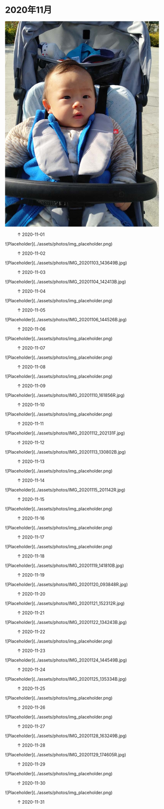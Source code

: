 
# 2020年11月


![Placeholder](../assets/photos/IMG_20201101_135656R.jpg)
<figure>
  <figcaption>&#x2191; 2020-11-01 </figcaption>
</figure>
![Placeholder](../assets/photos/img_placeholder.png)
<figure>
  <figcaption>&#x2191; 2020-11-02 </figcaption>
</figure>
![Placeholder](../assets/photos/IMG_20201103_143649B.jpg)
<figure>
  <figcaption>&#x2191; 2020-11-03 </figcaption>
</figure>
![Placeholder](../assets/photos/IMG_20201104_142413B.jpg)
<figure>
  <figcaption>&#x2191; 2020-11-04 </figcaption>
</figure>
![Placeholder](../assets/photos/img_placeholder.png)
<figure>
  <figcaption>&#x2191; 2020-11-05 </figcaption>
</figure>
![Placeholder](../assets/photos/IMG_20201106_144526B.jpg)
<figure>
  <figcaption>&#x2191; 2020-11-06 </figcaption>
</figure>
![Placeholder](../assets/photos/img_placeholder.png)
<figure>
  <figcaption>&#x2191; 2020-11-07 </figcaption>
</figure>
![Placeholder](../assets/photos/img_placeholder.png)
<figure>
  <figcaption>&#x2191; 2020-11-08</figcaption>
</figure>
![Placeholder](../assets/photos/img_placeholder.png)
<figure>
  <figcaption>&#x2191; 2020-11-09 </figcaption>
</figure>
![Placeholder](../assets/photos/IMG_20201110_161856R.jpg)
<figure>
  <figcaption>&#x2191; 2020-11-10 </figcaption>
</figure>
![Placeholder](../assets/photos/img_placeholder.png)
<figure>
  <figcaption>&#x2191; 2020-11-11 </figcaption>
</figure>
![Placeholder](../assets/photos/IMG_20201112_202131F.jpg)
<figure>
  <figcaption>&#x2191; 2020-11-12 </figcaption>
</figure>
![Placeholder](../assets/photos/IMG_20201113_130802B.jpg)
<figure>
  <figcaption>&#x2191; 2020-11-13 </figcaption>
</figure>
![Placeholder](../assets/photos/img_placeholder.png)
<figure>
  <figcaption>&#x2191; 2020-11-14 </figcaption>
</figure>
![Placeholder](../assets/photos/IMG_20201115_201142R.jpg)
<figure>
  <figcaption>&#x2191; 2020-11-15 </figcaption>
</figure>
![Placeholder](../assets/photos/img_placeholder.png)
<figure>
  <figcaption>&#x2191; 2020-11-16 </figcaption>
</figure>
![Placeholder](../assets/photos/img_placeholder.png)
<figure>
  <figcaption>&#x2191; 2020-11-17 </figcaption>
</figure>
![Placeholder](../assets/photos/img_placeholder.png)
<figure>
  <figcaption>&#x2191; 2020-11-18 </figcaption>
</figure>
![Placeholder](../assets/photos/IMG_20201119_141810B.jpg)
<figure>
  <figcaption>&#x2191; 2020-11-19 </figcaption>
</figure>
![Placeholder](../assets/photos/IMG_20201120_093848R.jpg)
<figure>
  <figcaption>&#x2191; 2020-11-20 </figcaption>
</figure>
![Placeholder](../assets/photos/IMG_20201121_152312R.jpg)
<figure>
  <figcaption>&#x2191; 2020-11-21 </figcaption>
</figure>
![Placeholder](../assets/photos/IMG_20201122_134243B.jpg)
<figure>
  <figcaption>&#x2191; 2020-11-22 </figcaption>
</figure>
![Placeholder](../assets/photos/img_placeholder.png)
<figure>
  <figcaption>&#x2191; 2020-11-23 </figcaption>
</figure>
![Placeholder](../assets/photos/IMG_20201124_144549B.jpg)
<figure>
  <figcaption>&#x2191; 2020-11-24 </figcaption>
</figure>
![Placeholder](../assets/photos/IMG_20201125_135334B.jpg)
<figure>
  <figcaption>&#x2191; 2020-11-25 </figcaption>
</figure>
![Placeholder](../assets/photos/img_placeholder.png)
<figure>
  <figcaption>&#x2191; 2020-11-26 </figcaption>
</figure>
![Placeholder](../assets/photos/img_placeholder.png)
<figure>
  <figcaption>&#x2191; 2020-11-27 </figcaption>
</figure>
![Placeholder](../assets/photos/IMG_20201128_163249B.jpg)
<figure>
  <figcaption>&#x2191; 2020-11-28 </figcaption>
</figure>
![Placeholder](../assets/photos/IMG_20201129_174605R.jpg)
<figure>
  <figcaption>&#x2191; 2020-11-29 </figcaption>
</figure>
![Placeholder](../assets/photos/img_placeholder.png)
<figure>
  <figcaption>&#x2191; 2020-11-30 </figcaption>
</figure>
![Placeholder](../assets/photos/img_placeholder.png)
<figure>
  <figcaption>&#x2191; 2020-11-31 </figcaption>
</figure>
